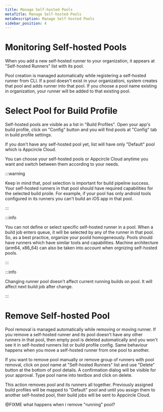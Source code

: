 ```yaml
---
title: Manage Self-hosted Pools
metaTitle: Manage Self-hosted Pools
metaDescription: Manage Self-hosted Pools
sidebar_position: 4
---
```


# Monitoring Self-hosted Pools

When you add a new self-hosted runner to your organization, it appears at "Self-hosted Runners" list with its pool.

Pool creation is managed automatically while registering a self-hosted runner from CLI. If a pool doesn't exist in your organizationi, system creates that pool and adds runner into that pool. If you choose a pool name existing in organization, your runner will be added to that existing pool.

# Select Pool for Build Profile

Self-hosted pools are visible as a list in "Build Profiles". Open your app's build profile, click on "Config" button and you will find pools at "Config" tab in build profile settings.

If you don't have any self-hosted pool yet, list will have only "Default" pool which is Appcircle Cloud.

You can choose your self-hosted pools or Appcircle Cloud anytime you want and switch between them according to your needs.

:::warning

Keep in mind that, pool selection is important for build pipeline success. Your self-hosted runners in that pool should have required capabilities for the selected build proile. For example, if your pool has only android tools configured in its runners you can't build an iOS app in that pool.

:::

:::info

You can not define or select specific self-hosted runner in a pool. When a build job enters queue, it will be selected by any of the runner in that pool. So, as a best practice, organize your poold homogeneously. Pools should have runners which have similar tools and capabilities. Machine architecture (arm64, x86_64) can also be taken into account when orgnizing self-hosted pools.

:::

:::info

Changing runner pool doesn't affect current running builds on pool. It will affect next build job after change.

:::

# Remove Self-hosted Pool

Pool removal is managed automatically while removing or moving runner. If you remove a self-hosted runner and its pool doesn't have any other runners in that pool, then empty pool is deleted automatically and you won't see it in self-hosted runners list or build profile config. Same behaviour happens when you move a self-hosted runner from one pool to another.

If you want to remove pool manually or remove group of runners with pool removal, click on pool name at "Self-hosted Runners" list and use "Delete" button at the bottom of pool details. A confirmation dialog will be visible for your approval. Type pool name into textbox and click on delete.

This action removes pool and its runners all together. Previously assigned build profiles will be mapped to "Default" pool and until you assign them to another self-hosted pool, their build jobs will be sent to Appcircle Cloud.

@FIXME what happens when i remove "running" pool?
